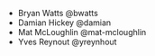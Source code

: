 - Bryan Watts @bwatts
- Damian Hickey @damian
- Mat McLoughlin @mat-mcloughlin
- Yves Reynout @yreynhout
